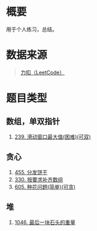 # 概要
用于个人练习，总结。
# 数据来源
>[力扣（LeetCode）](https://leetcode-cn.com/)
# 题目类型
## 数组，单双指针
1. [239. 滑动窗口最大值(困难)(可双)](https://leetcode-cn.com/problems/sliding-window-maximum/)
## 贪心
1. [455. 分发饼干](https://leetcode-cn.com/problems/assign-cookies/)
2. [330. 按要求补齐数组](https://leetcode-cn.com/problems/patching-array/)
3. [605. 种花问题(简单)(可贪)](https://leetcode-cn.com/problems/can-place-flowers/)
## 堆
1. [1046. 最后一块石头的重量](https://leetcode-cn.com/problems/last-stone-weight/)
